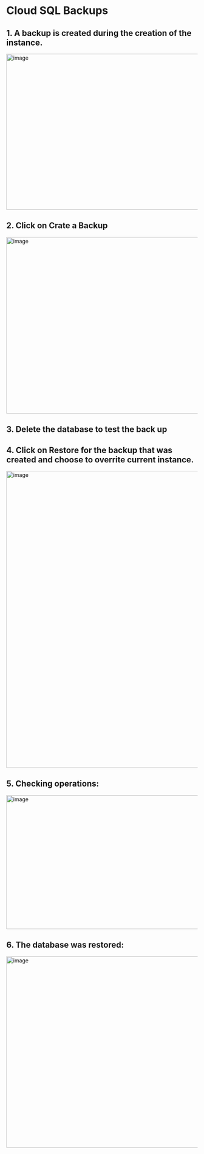 # Cloud SQL Backups
## 1.	A backup is created during the creation of the instance. 
 <img width="683" height="410" alt="image" src="https://github.com/user-attachments/assets/33127b35-2853-4d64-8f9c-2e482541da1b" />

## 2.	Click on Crate a Backup 
 <img width="975" height="464" alt="image" src="https://github.com/user-attachments/assets/351875b6-90ae-45a0-9a84-eb911f62dc1a" />

## 3.	Delete the database to test the back up 
## 4.	Click on Restore for the backup that was created and choose to overrite current instance. 
 <img width="803" height="781" alt="image" src="https://github.com/user-attachments/assets/2ab028cd-7710-4173-b1f8-e160514654cc" />

## 5.	Checking operations: 
 <img width="975" height="352" alt="image" src="https://github.com/user-attachments/assets/4f91aab0-26f0-42f8-802a-37e3f4fc4995" />

## 6.	The database was restored: 
 <img width="975" height="503" alt="image" src="https://github.com/user-attachments/assets/b60b6e59-e753-450f-9575-e11cf4a89843" />



